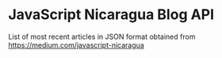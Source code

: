 # JavaScript Nicaragua Blog API

List of most recent articles in JSON format obtained from https://medium.com/javascript-nicaragua
